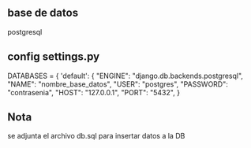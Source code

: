 ## base de datos
postgresql

## config settings.py
DATABASES = {
    'default': {
        "ENGINE": "django.db.backends.postgresql",
        "NAME": "nombre_base_datos",
        "USER": "postgres",
        "PASSWORD": "contrasenia",
        "HOST": "127.0.0.1",
        "PORT": "5432",
    }

## Nota
se adjunta el archivo db.sql para insertar datos a la DB